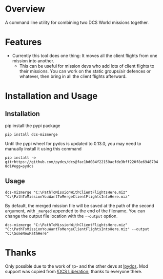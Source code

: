 # Overview
A command line utility for combining two DCS World missions together.

# Features
* Currently this tool does one thing:  It moves all the client flights from one mission into another.
  * This can be useful for mission devs who add lots of client flights to their missions.  You can work on the static groups/air defences or whatever, then bring in all the client flights afterward.


# Installation and Usage
## Installation
pip install the pypi package

`pip install dcs-mizmerge`

Until the pypi wheel for pydcs is updated to 0.13.0, you may need to manually install it using this command

`pip install -e git+https://github.com/pydcs/dcs@fac1bd084f22150acfde3bff220f8e69487048d1#egg=pydcs`

## Usage

`dcs-mizmerge "C:\PathToMissionWithClientFlightsHere.miz" "C:\PathToMissionYouWantToMergeClientFlightsIntoHere.miz"`

By default, the merged mission file will be saved at the path of the second argument, with `_merged` appended to the end of the filename.  You can change the output file location with the `--output` option.

`dcs-mizmerge "C:\PathToMissionWithClientFlightsHere.miz" "C:\PathToMissionYouWantToMergeClientFlightsIntoHere.miz" --output "C:\SomeNewPathHere"`


# Thanks
Only possible due to the work of rp- and the other devs at [!pydcs](https://github.com/pydcs/dcs).
Mod support was copied from [!DCS Liberation](https://github.com/dcs-liberation/dcs_liberation), thanks to everyone there.
